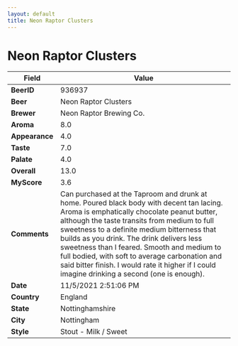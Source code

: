 ```yaml
---
layout: default
title: Neon Raptor Clusters
---
```


# Neon Raptor Clusters

| Field         | Value     |
|---------------|-----------|
| **BeerID** | 936937 |
| **Beer** | Neon Raptor Clusters |
| **Brewer** | Neon Raptor Brewing Co. |
| **Aroma** | 8.0 |
| **Appearance** | 4.0 |
| **Taste** | 7.0 |
| **Palate** | 4.0 |
| **Overall** | 13.0 |
| **MyScore** | 3.6 |
| **Comments** | Can purchased at the Taproom and drunk at home. Poured black body with decent tan lacing. Aroma is emphatically chocolate peanut butter, although the taste transits from medium to full sweetness to a definite medium bitterness that builds as you drink. The drink delivers less sweetness than I feared. Smooth and medium to full bodied, with soft to average carbonation and said bitter finish. I would rate it higher if I could imagine drinking a second (one is enough). |
| **Date** | 11/5/2021 2:51:06 PM |
| **Country** | England |
| **State** | Nottinghamshire |
| **City** | Nottingham |
| **Style** | Stout - Milk / Sweet |
